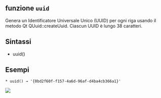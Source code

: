 ## funzione `uuid`

Genera un Identificatore Universale Unico (UUID) per ogni riga usando il metodo Qt QUuid::createUuid. Ciascun UUID è lungo 38 caratteri.

## Sintassi

* uuid()

## Esempi
```
* uuid() → '{0bd2f60f-f157-4a6d-96af-d4ba4cb366a1}'
```

![](/img/record_e_attributi/uuid1.png)